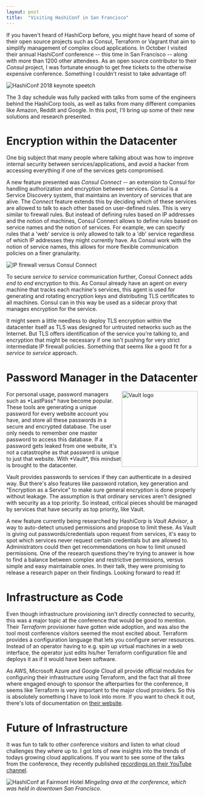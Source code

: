 ```yaml
---
layout: post
title:  "Visiting HashiConf in San Francisco"
---
```

If you haven't heard of HashiCorp before, you might have heard of some of their open source projects such as Consul, Terraform or Vagrant that aim to simplify management of complex cloud applications. In October I visited their annual HashiConf conference -- this time in San Francisco -- along with more than 1200 other attendees. As an open source contributor to their *Consul* project, I was fortunate enough to get free tickets to the otherwise expensive conference. Something I couldn't resist to take advantage of!

![HashiConf 2018 keynote speetch]({{site.baseurl}}/assets/hashiconf-2018-keynote.jpg)

The 3 day schedule was fully packed with talks from some of the engineers behind the HashiCorp tools, as well as talks from many different companies like Amazon, Reddit and Google. In this post, I'll bring up some of their new solutions and research presented.

# Encryption within the Datacenter
One big subject that many people where talking about was how to improve internal security between services/applications, and avoid a hacker from accessing everything if one of the services gets compromised.

A new feature presented was *Consul Connect* -- an extension to Consul for handling authorization and encryption between services. *Consul* is a Service Discovery system, that maintains an inventory of services that are alive. The *Connect* feature extends this by deciding which of these services are allowed to talk to each other based on user-defined rules. This is very similar to firewall rules. But instead of defining rules based on IP addresses and the notion of machines, Consul Connect allows to define rules based on service names and the notion of services. For example, we can specify rules that a 'web' service is only allowed to talk to a 'db' service regardless of which IP addresses they might currently have. As Consul work with the notion of service names, this allows for more flexible communication policies on a finer granularity.

![IP firewall versus Consul Connect]({{site.baseurl}}/assets/consul-connect.png)

To secure *service to service* communication further, Consul Connect adds *end to end* encryption to this. As Consul already have an agent on every machine that tracks each machine's services, this agent is used for generating and rotating encryption keys and distributing TLS certificates to all machines. Consul can in this way be used as a sidecar proxy that manages encryption for the service.

It might seem a little needless to deploy TLS encryption within the datacenter itself as TLS was designed for untrusted networks such as the Internet. But TLS offers identification of the service you're talking to, and encryption that might be necessary if one isn't pushing for very strict intermediate IP firewall policies. Something that seems like a good fit for a *service to service* approach. 


# Password Manager in the Datacenter
<img alt="Vault logo" src="{{site.baseurl}}/assets/vault-logo.svg" style="float: right;" width="200" height="200" />
For personal usage, password managers such as *LastPass* have become popular. These tools are generating a unique password for every website account you have, and store all these passwords in a secure and encrypted database. The user only needs to remember one master password to access this database. If a password gets leaked from one website, it's not a catastrophe as that password is unique to just that website. With *Vault*, this mindset is brought to the datacenter.

Vault provides passwords to services if they can authenticate in a desired way. But there's also features like password rotation, key generation and "Encryption as a Service" to make sure general encryption is done properly without leakage. The assumption is that ordinary services aren't designed with security as a top priority. So instead, critical pieces should be managed by services that have security as top priority, like Vault.

A new feature currently being researched by HashiCorp is *Vault Advisor*, a way to auto-detect unused permissions and propose to limit these. As Vault is giving out passwords/credentials upon request from services, it's easy to spot which services never request certain credentials but are allowed to. Administrators could then get recommendations on how to limit unused permissions. One of the research questions they're trying to answer is how to find a balance between complex and restrictive permissions, versus simple and easy maintainable ones. In their talk, they were promising to release a research paper on their findings. Looking forward to read it!


# Infrastructure as Code
Even though infrastructure provisioning isn't directly connected to security, this was a major topic at the conference that would be good to mention. Their *Terraform* provisioner have gotten wide adoption, and was also the tool most conference visitors seemed the most excited about. Terraform provides a configuration language that lets you configure server resources. Instead of an operator having to e.g. spin up virtual machines in a web interface, the operator just edits his/her Terraform configuration file and deploys it as if it would have been software.

As AWS, Microsoft Azure and Google Cloud all provide official modules for configuring their infrastructure using Terraform, and the fact that all three where engaged enough to sponsor the afterparties for the conference, it seems like Terraform is very important to the major cloud providers. So this is absolutely something I have to look into more. If you want to check it out, there's lots of documentation on [their website](https://www.terraform.io/intro/index.html).


# Future of Infrastructure
It was fun to talk to other conference visitors and listen to what cloud challenges they where up to. I got lots of new insights into the trends of todays growing cloud applications. If you want to see some of the talks from the conference, they recently published [recordings on their YouTube channel](https://www.youtube.com/watch?v=o9x9agDCoNc&list=PL81sUbsFNc5ZzhVxTZJqeHG24iwzKL0ei).

![HashiConf at Fairmont Hotel]({{site.baseurl}}/assets/hashiconf-hotel.jpg)
*Mingeling area at the conference, which was held in downtown San Francisco.*